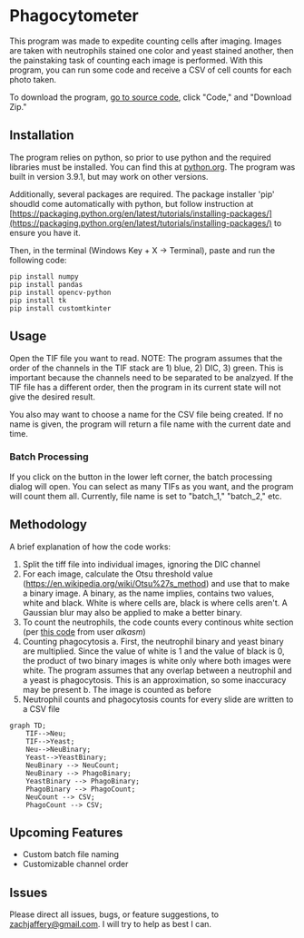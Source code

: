 # Phagocytometer

This program was made to expedite counting cells after imaging. Images are taken with neutrophils stained one color and yeast stained another, then the painstaking task of counting each image is performed. With this program, you can run some code and receive a CSV of cell counts for each photo taken.

To download the program, [go to source code](https://github.com/zachjaffery/phagocytometer), click "Code," and "Download Zip."

## Installation

The program relies on python, so prior to use python and the required libraries must be installed. You can find this at [python.org](python.org). The program was built in version 3.9.1, but may work on other versions.

Additionally, several packages are required. The package installer 'pip' shoudld come automatically with python, but follow instruction at [https://packaging.python.org/en/latest/tutorials/installing-packages/](https://packaging.python.org/en/latest/tutorials/installing-packages/) to ensure you have it.

Then, in the terminal (Windows Key + X -> Terminal), paste and run the following code:

```
pip install numpy
pip install pandas
pip install opencv-python
pip install tk
pip install customtkinter
```


## Usage
Open the TIF file you want to read. NOTE: The program assumes that the order of the channels in the TIF stack are 1) blue, 2) DIC, 3) green. This is important because the channels need to be separated to be analzyed. If the TIF file has a different order, then the program in its current state will not give the desired result. 

You also may want to choose a name for the CSV file being created. If no name is given, the program will return a file name with the current date and time.

### Batch Processing

If you click on the button in the lower left corner, the batch processing dialog will open. You can select as many TIFs as you want, and the program will count them all. Currently, file name is set to "batch_1," "batch_2," etc. 

## Methodology 

A brief explanation of how the code works:
1. Split the tiff file into individual images, ignoring the DIC channel
2. For each image, calculate the Otsu threshold value (https://en.wikipedia.org/wiki/Otsu%27s_method) and use that to make a binary image. A binary, as the name implies, contains two values, white and black. White is where cells are, black is where cells aren't. A Gaussian blur may also be applied to make a better binary.
3. To count the neutrophils, the code counts every continous white section (per [this code](https://stackoverflow.com/a/47570902/24016481) from user *alkasm*)
4. Counting phagocytosis
a. First, the neutrophil binary and yeast binary are multiplied. Since the value of white is 1 and the value of black is 0, the product of two binary images is white only where both images were white. The program assumes that any overlap between a neutrophil and a yeast is phagocytosis. This is an approximation, so some inaccuracy may be present
b. The image is counted as before
5. Neutrophil counts and phagocytosis counts for every slide are written to a CSV file

```mermaid
graph TD;
    TIF-->Neu;
    TIF-->Yeast;
    Neu-->NeuBinary;
    Yeast-->YeastBinary;
    NeuBinary --> NeuCount;
    NeuBinary --> PhagoBinary;
    YeastBinary --> PhagoBinary;
    PhagoBinary --> PhagoCount;
    NeuCount --> CSV;
    PhagoCount --> CSV;
```
## Upcoming Features
- Custom batch file naming
- Customizable channel order

## Issues
Please direct all issues, bugs, or feature suggestions, to zachjaffery@gmail.com. I will try to help as best I can. 
